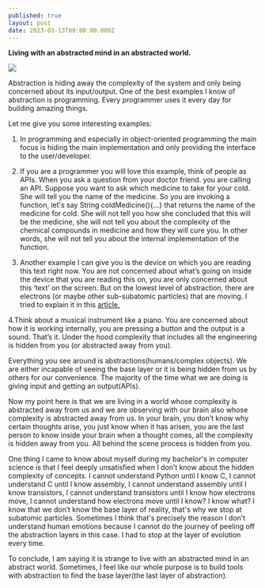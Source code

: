 ```yaml
---
published: true
layout: post
date: 2023-03-13T00:00:00.000Z
---
```

**Living with an abstracted mind in an abstracted world.**

![](https://images.pexels.com/photos/5753028/pexels-photo-5753028.jpeg?auto=compress&cs=tinysrgb&w=1260&h=750&dpr=1)

Abstraction is hiding away the complexity of the system and only being concerned about its input/output. One of the best examples I know of abstraction is programming. Every programmer uses it every day for building amazing things.    

Let me give you some interesting examples:

1. In programming and especially in object-oriented programming the main focus is hiding the main implementation and only providing the interface to the user/developer.

2. If you are a programmer you will love this example, think of people as APIs. When you ask a question from your doctor friend. you are calling an API. Suppose you want to ask which medicine to take for your cold. She will tell you the name of the medicine. So you are invoking a function, let's say String coldMedicine(){...} that returns the name of the medicine for cold. She will not tell you how she concluded that this will be the medicine, she will not tell you about the complexity of the chemical compounds in medicine and how they will cure you. In other words, she will not tell you about the internal implementation of the function. 

3. Another example I can give you is the device on which you are reading this text right now. You are not concerned about what’s going on inside the device that you are reading this on, you are only concerned about this ‘text’ on the screen. But on the lowest level of abstraction, there are electrons (or maybe other sub-subatomic particles) that are moving. I tried to explain it in this [article.](https://vikasofvikas.github.io/2022/08/20/Thinking-of-programming-as-purely-a-form-of-communicating-with-silicon-and-beyond.html) 

4.Think about a musical instrument like a piano. You are concerned about how it is working internally, you are pressing a button and the output is a sound. That’s it. Under the hood complexity that includes all the engineering is hidden from you (or abstracted away from you).

Everything you see around is abstractions(humans/complex objects). We are either incapable of seeing the base layer or it is being hidden from us by others for our convenience. The majority of the time what we are doing is giving input and getting an output(APIs).

Now my point here is that we are living in a world whose complexity is abstracted away from us and we are observing with our brain also whose complexity is abstracted away from us. In your brain, you don’t know why certain thoughts arise, you just know when it has arisen, you are the last person to know inside your brain when a thought comes, all the complexity is hidden away from you. All behind the scene process is hidden from you.

One thing I came to know about myself during my bachelor's in computer science is that I feel deeply unsatisfied when I don’t know about the hidden complexity of concepts. I cannot understand Python until I know C, I cannot understand C until I know assembly, I cannot understand assembly until I know transistors, I cannot understand transistors until I know how electrons move, I cannot understand how electrons move until I know? I know what? I know that we don’t know the base layer of reality, that's why we stop at subatomic particles. Sometimes I think that's precisely the reason I don’t understand human emotions because I cannot do the journey of peeling off the abstraction layers in this case. I had to stop at the layer of evolution every time.

To conclude, I am saying it is strange to live with an abstracted mind in an abstract world. Sometimes, I feel like our whole purpose is to build tools with abstraction to find the base layer(the last layer of abstraction).
